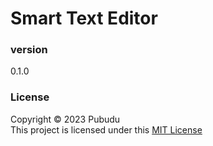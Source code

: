 # Smart Text Editor

### version 
0.1.0

### License
Copyright &copy; 2023 Pubudu <br>
This project is licensed under this [MIT License](License.txt)
